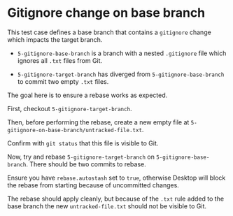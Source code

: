 # Gitignore change on base branch

This test case defines a base branch that contains a `gitignore` change which
impacts the target branch.

 - `5-gitignore-base-branch` is a branch with a nested `.gitignore` file which
 ignores all `.txt` files from Git.

 - `5-gitignore-target-branch` has diverged from `5-gitignore-base-branch` to
 commit two empty `.txt` files.

The goal here is to ensure a rebase works as expected.

First, checkout `5-gitignore-target-branch`.

Then, before performing the rebase, create a new empty file at
`5-gitignore-on-base-branch/untracked-file.txt`.

Confirm with `git status` that this file is visible to Git.

Now, try and rebase `5-gitignore-target-branch` on `5-gitignore-base-branch`.
There should be two commits to rebase.

Ensure you have `rebase.autostash` set to `true`, otherwise Desktop will block
the rebase from starting because of uncommitted changes.

The rebase should apply cleanly, but because of the `.txt` rule added to the
base branch the new `untracked-file.txt` should not be visible to Git.
